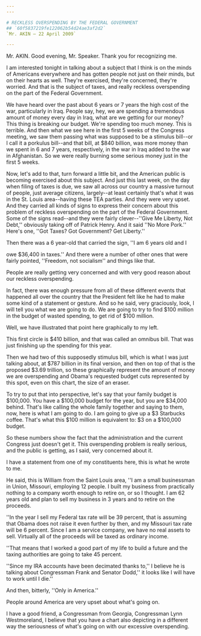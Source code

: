 ```yaml
---
---

# RECKLESS OVERSPENDING BY THE FEDERAL GOVERNMENT
## `60f5837219fe122062b54d24ae3af2d2`
`Mr. AKIN — 22 April 2009`

---
```



Mr. AKIN. Good evening, Mr. Speaker. Thank you for recognizing me.

I am interested tonight in talking about a subject that I think is on 
the minds of Americans everywhere and has gotten people not just on 
their minds, but on their hearts as well. They're exercised, they're 
concerned, they're worried. And that is the subject of taxes, and 
really reckless overspending on the part of the Federal Government.

We have heard over the past about 6 years or 7 years the high cost of 
the war, particularly in Iraq. People say, hey, we are spending a 
tremendous amount of money every day in Iraq, what are we getting for 
our money? This thing is breaking our budget. We're spending too much 
money. This is terrible. And then what we see here in the first 5 weeks 
of the Congress meeting, we saw them passing what was supposed to be a 
stimulus bill--or I call it a porkulus bill--and that bill, at $840 
billion, was more money than we spent in 6 and 7 years, respectively, 
in the war in Iraq added to the war in Afghanistan. So we were really 
burning some serious money just in the first 5 weeks.

Now, let's add to that, turn forward a little bit, and the American 
public is becoming exercised about this subject. And just this last 
week, on the day when filing of taxes is due, we saw all across our 
country a massive turnout of people, just average citizens, largely--at 
least certainly that's what it was in the St. Louis area--having these 
TEA parties. And they were very upset. And they carried all kinds of 
signs to express their concern about this problem of reckless 
overspending on the part of the Federal Government. Some of the signs 
read--and they were fairly clever--''Give Me Liberty, Not Debt,'' 
obviously taking off of Patrick Henry. And it said ''No More Pork.'' 
Here's one, ''Got Taxes? Got Government? Get Liberty.''



Then there was a 6 year-old that carried the sign, ''I am 6 years old 
and I


owe $36,400 in taxes.'' And there were a number of other ones that were 
fairly pointed, ''Freedom, not socialism'' and things like that.

People are really getting very concerned and with very good reason 
about our reckless overspending.

In fact, there was enough pressure from all of these different events 
that happened all over the country that the President felt like he had 
to make some kind of a statement or gesture. And so he said, very 
graciously, look, I will tell you what we are going to do. We are going 
to try to find $100 million in the budget of wasted spending, to get 
rid of $100 million.

Well, we have illustrated that point here graphically to my left.

This first circle is $410 billion, and that was called an omnibus 
bill. That was just finishing up the spending for this year.

Then we had two of this supposedly stimulus bill, which is what I was 
just talking about, at $787 billion in its final version, and then on 
top of that is the proposed $3.69 trillion, so these graphically 
represent the amount of money we are overspending and Obama's requested 
budget cuts represented by this spot, even on this chart, the size of 
an eraser.

To try to put that into perspective, let's say that your family 
budget is $100,000. You have a $100,000 budget for the year, but you 
are $34,000 behind. That's like calling the whole family together and 
saying to them, now, here is what I am going to do. I am going to give 
up a $3 Starbucks coffee. That's what this $100 million is equivalent 
to: $3 on a $100,000 budget.

So these numbers show the fact that the administration and the 
current Congress just doesn't get it. This overspending problem is 
really serious, and the public is getting, as I said, very concerned 
about it.

I have a statement from one of my constituents here, this is what he 
wrote to me.

He said, this is William from the Saint Louis area, ''I am a small 
businessman in Union, Missouri, employing 12 people. I built my 
business from practically nothing to a company worth enough to retire 
on, or so I thought. I am 62 years old and plan to sell my business in 
3 years and to retire on the proceeds.

''In the year I sell my Federal tax rate will be 39 percent, that is 
assuming that Obama does not raise it even further by then, and my 
Missouri tax rate will be 6 percent. Since I am a service company, we 
have no real assets to sell. Virtually all of the proceeds will be 
taxed as ordinary income.

''That means that I worked a good part of my life to build a future 
and the taxing authorities are going to take 45 percent.

''Since my IRA accounts have been decimated thanks to,'' I believe he 
is talking about Congressman Frank and Senator Dodd,'' it looks like I 
will have to work until I die.''

And then, bitterly, ''Only in America.''

People around America are very upset about what's going on.

I have a good friend, a Congressman from Georgia, Congressman Lynn 
Westmoreland, I believe that you have a chart also depicting in a 
different way the seriousness of what's going on with our excessive 
overspending.